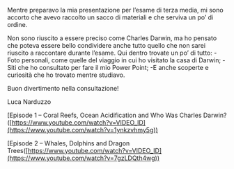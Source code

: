 Mentre preparavo la mia presentazione per l’esame di terza media, mi sono accorto che avevo raccolto un sacco di materiali e che serviva un po’ di ordine.

Non sono riuscito a essere preciso come Charles Darwin, ma ho pensato che poteva essere bello condividere anche tutto quello che non sarei riuscito a raccontare durante l’esame.
Qui dentro trovate un po’ di tutto:
-Foto personali, come quelle del viaggio in cui ho visitato la casa di Darwin;
-Siti che ho consultato per fare il mio Power Point;
-E anche scoperte e curiosità che ho trovato mentre studiavo.

Buon divertimento nella consultazione!

Luca Narduzzo

[Episode 1 – Coral Reefs, Ocean Acidification and Who Was Charles Darwin?([https://www.youtube.com/watch?v=VIDEO_ID](https://www.youtube.com/watch?v=1ynkzvhmy5g))

[Episode 2 – Whales, Dolphins and Dragon Trees([https://www.youtube.com/watch?v=VIDEO_ID](https://www.youtube.com/watch?v=7gzLDQth4wg))
